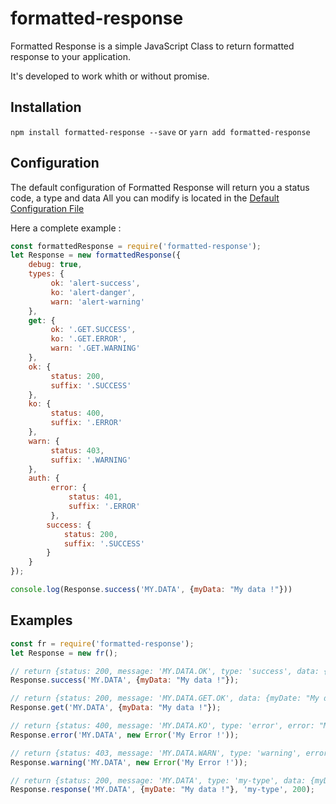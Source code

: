 # formatted-response

Formatted Response is a simple JavaScript Class to return formatted response to your application.

It's developed to work whith or without promise.

## Installation

`npm install formatted-response --save` or `yarn add formatted-response`

## Configuration

The default configuration of Formatted Response will return you a status code, a type and data
All you can modify is located in the [Default Configuration File](config/index.js)

Here a complete example :

```js
const formattedResponse = require('formatted-response');
let Response = new formattedResponse({
    debug: true,
    types: {
         ok: 'alert-success',
         ko: 'alert-danger',
         warn: 'alert-warning'
    },
    get: {
         ok: '.GET.SUCCESS',
         ko: '.GET.ERROR',
         warn: '.GET.WARNING'
    },
    ok: {
         status: 200,
         suffix: '.SUCCESS'
    },
    ko: {
         status: 400,
         suffix: '.ERROR'
    },
    warn: {
         status: 403,
         suffix: '.WARNING'
    },
    auth: {
         error: {
             status: 401,
             suffix: '.ERROR'
         },
        success: {
            status: 200,
            suffix: '.SUCCESS'
        }
    }
});

console.log(Response.success('MY.DATA', {myData: "My data !"}))
```

## Examples

```js
const fr = require('formatted-response');
let Response = new fr();

// return {status: 200, message: 'MY.DATA.OK', type: 'success', data: {myDate: "My data !"}}
Response.success('MY.DATA', {myData: "My data !"});

// return {status: 200, message: 'MY.DATA.GET.OK', data: {myDate: "My data !"}}
Response.get('MY.DATA', {myData: "My data !"});

// return {status: 400, message: 'MY.DATA.KO', type: 'error', error: "My Error !"}
Response.error('MY.DATA', new Error('My Error !'));

// return {status: 403, message: 'MY.DATA.WARN', type: 'warning', error: "My Error !"}
Response.warning('MY.DATA', new Error('My Error !'));

// return {status: 200, message: 'MY.DATA', type: 'my-type', data: {myDate: "My data !"}}
Response.response('MY.DATA', {myDate: "My data !"}, 'my-type', 200);
```